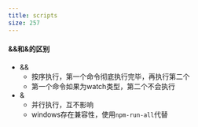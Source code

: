 ```yaml
---
title: scripts
size: 257
---
```

#### &&和&的区别

- &&
  - 按序执行，第一个命令彻底执行完毕，再执行第二个
  - 第一个命令如果为watch类型，第二个不会执行
- &
  - 并行执行，互不影响
  - windows存在兼容性，使用`npm-run-all`代替


